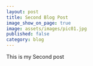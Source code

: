 ```yaml
---
layout: post
title: Second Blog Post
image_show_on_page: true
image: assets/images/pic01.jpg
published: false
category: blog
---
```

This is my Second post

